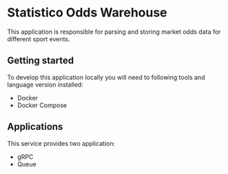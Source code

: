 # Statistico Odds Warehouse

This application is responsible for parsing and storing market odds data for different sport events.

## Getting started
To develop this application locally you will need to following tools and language version installed:
- Docker
- Docker Compose

## Applications
This service provides two application:

- gRPC
- Queue
